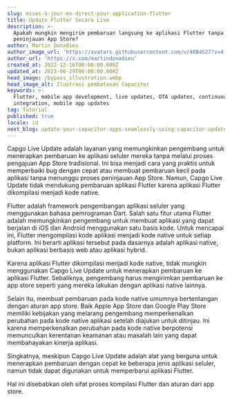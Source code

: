 ```yaml
---
slug: mises-à-jour-en-direct-pour-application-flutter
title: Update Flutter Secara Live
description: >-
  Apakah mungkin mengirim pembaruan langsung ke aplikasi Flutter tanpa melalui
  peninjauan App Store?
author: Martin Donadieu
author_image_url: 'https://avatars.githubusercontent.com/u/4084527?v=4'
author_url: 'https://x.com/martindonadieu'
created_at: 2022-12-16T00:00:00.000Z
updated_at: 2023-06-29T00:00:00.000Z
head_image: /bypass_illustration.webp
head_image_alt: Ilustrasi pembatasan Capacitor
keywords: >-
  Flutter, mobile app development, live updates, OTA updates, continuous
  integration, mobile app updates
tag: Tutorial
published: true
locale: id
next_blog: update-your-capacitor-apps-seamlessly-using-capacitor-updater
---
```

Capgo Live Update adalah layanan yang memungkinkan pengembang untuk menerapkan pembaruan ke aplikasi seluler mereka tanpa melalui proses pengajuan App Store tradisional. Ini bisa menjadi cara yang praktis untuk memperbaiki bug dengan cepat atau membuat pembaruan kecil pada aplikasi tanpa menunggu proses peninjauan App Store. Namun, Capgo Live Update tidak mendukung pembaruan aplikasi Flutter karena aplikasi Flutter dikompilasi menjadi kode native.

Flutter adalah framework pengembangan aplikasi seluler yang menggunakan bahasa pemrograman Dart. Salah satu fitur utama Flutter adalah memungkinkan pengembang untuk membuat aplikasi yang dapat berjalan di iOS dan Android menggunakan satu basis kode. Untuk mencapai ini, Flutter mengompilasi kode aplikasi menjadi kode native untuk setiap platform. Ini berarti aplikasi tersebut pada dasarnya adalah aplikasi native, bukan aplikasi berbasis web atau aplikasi hybrid.

Karena aplikasi Flutter dikompilasi menjadi kode native, tidak mungkin menggunakan Capgo Live Update untuk menerapkan pembaruan ke aplikasi Flutter. Sebaliknya, pengembang harus mengirimkan pembaruan ke app store seperti yang mereka lakukan dengan aplikasi native lainnya.

Selain itu, membuat pembaruan pada kode native umumnya bertentangan dengan aturan app store. Baik Apple App Store dan Google Play Store memiliki kebijakan yang melarang pengembang memperkenalkan perubahan pada kode native aplikasi setelah diajukan untuk ditinjau. Ini karena memperkenalkan perubahan pada kode native berpotensi memunculkan kerentanan keamanan atau masalah lain yang dapat membahayakan kinerja aplikasi.

Singkatnya, meskipun Capgo Live Update adalah alat yang berguna untuk menerapkan pembaruan dengan cepat ke beberapa jenis aplikasi seluler, namun tidak dapat digunakan untuk memperbarui aplikasi Flutter.

Hal ini disebabkan oleh sifat proses kompilasi Flutter dan aturan dari app store.
